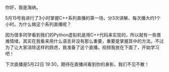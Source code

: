 你好，我是海纳。

5月15号我进行了3小时掌握C++系列直播的第一场，分3次讲解，每次播大约1个小时。为什么做这个系列直播呢？

因为很多同学看到我们的Python虚拟机是用C++代码来实现的，所以就有一些畏难情绪，其实在我看来用什么语言并没有那么重要，重要是掌握其中的方法。不过为了让大家消除这样的顾虑，我准备了这个直播。视频我放在下面了，开始学习吧！

下次直播是5月22日 19:30，期待在直播间看到你的身影，我们不见不散！